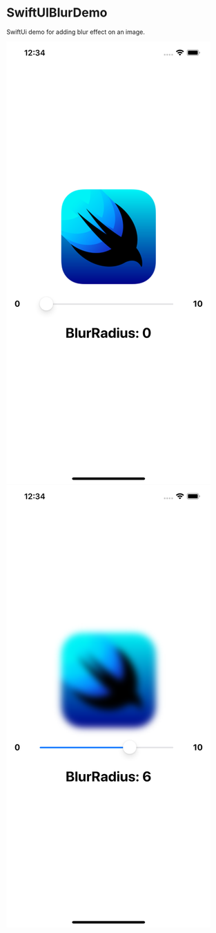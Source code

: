 # SwiftUIBlurDemo
SwiftUi demo for adding blur effect on an image.

![blur1](blur1.png) 
![blur2](blur2.png)

